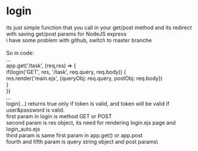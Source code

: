 # login
its just simple function that you call in your get/post method and its redirect with saving get/post params
for NodeJS express \
i have some problem with github, switch to master branche\
\
So in code:\
...\
app.get('/task', (req,res) => {\
    if(login('GET', res, '/task', req.query, req.body)) {\
        res.render('main.ejs', {queryObj: req.query,  postObj: req.body})\
    }\
})\
...\
login(...) returns true only if token is valid, and token will be valid if user&password is valid.\
first param in login is method GET or POST\
second param is res object, its need for rendering login.ejs page and login_auto.ejs\
third param is same first param in app.get() or app.post\
fourth and fifth param is query string object and post params\